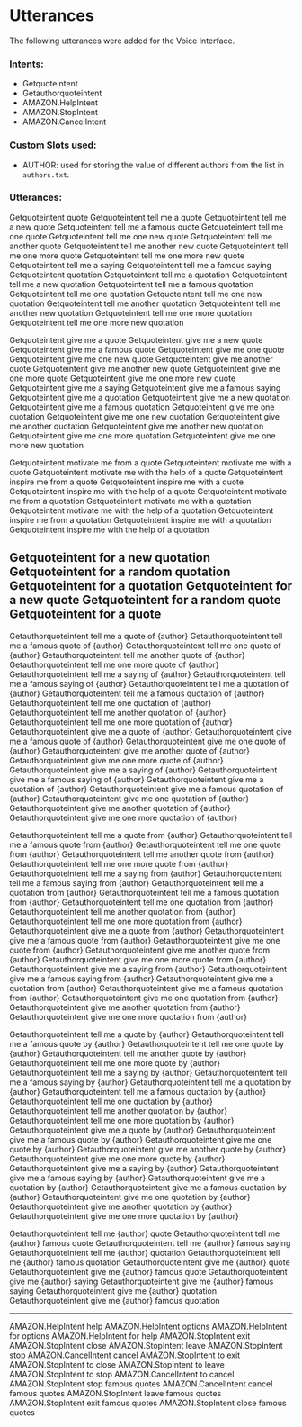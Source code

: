 # Utterances
The following utterances were added for the Voice Interface.

### Intents:
- Getquoteintent
- Getauthorquoteintent
- AMAZON.HelpIntent
- AMAZON.StopIntent
- AMAZON.CancelIntent

### Custom Slots used:
- AUTHOR:
    used for storing the value of different authors from the list in `authors.txt`.

### Utterances:

Getquoteintent quote
Getquoteintent tell me a quote
Getquoteintent tell me a new quote
Getquoteintent tell me a famous quote
Getquoteintent tell me one quote
Getquoteintent tell me one new quote
Getquoteintent tell me another quote
Getquoteintent tell me another new quote
Getquoteintent tell me one more quote
Getquoteintent tell me one more new quote
Getquoteintent tell me a saying
Getquoteintent tell me a famous saying
Getquoteintent quotation
Getquoteintent tell me a quotation
Getquoteintent tell me a new quotation
Getquoteintent tell me a famous quotation
Getquoteintent tell me one quotation
Getquoteintent tell me one new quotation
Getquoteintent tell me another quotation
Getquoteintent tell me another new quotation
Getquoteintent tell me one more quotation
Getquoteintent tell me one more new quotation

Getquoteintent give me a quote
Getquoteintent give me a new quote
Getquoteintent give me a famous quote
Getquoteintent give me one quote
Getquoteintent give me one new quote
Getquoteintent give me another quote
Getquoteintent give me another new quote
Getquoteintent give me one more quote
Getquoteintent give me one more new quote
Getquoteintent give me a saying
Getquoteintent give me a famous saying
Getquoteintent give me a quotation
Getquoteintent give me a new quotation
Getquoteintent give me a famous quotation
Getquoteintent give me one quotation
Getquoteintent give me one new quotation
Getquoteintent give me another quotation
Getquoteintent give me another new quotation
Getquoteintent give me one more quotation
Getquoteintent give me one more new quotation

Getquoteintent motivate me from a quote
Getquoteintent motivate me with a quote
Getquoteintent motivate me with the help of a quote
Getquoteintent inspire me from a quote
Getquoteintent inspire me with a quote
Getquoteintent inspire me with the help of a quote
Getquoteintent motivate me from a quotation
Getquoteintent motivate me with a quotation
Getquoteintent motivate me with the help of a quotation
Getquoteintent inspire me from a quotation
Getquoteintent inspire me with a quotation
Getquoteintent inspire me with the help of a quotation

Getquoteintent for a new quotation
Getquoteintent for a random quotation
Getquoteintent for a quotation
Getquoteintent for a new quote
Getquoteintent for a random quote
Getquoteintent for a quote
-------------------------------
Getauthorquoteintent    tell me a quote of {author}
Getauthorquoteintent    tell me a famous quote of {author}
Getauthorquoteintent    tell me one quote of {author}
Getauthorquoteintent    tell me another quote of {author}
Getauthorquoteintent    tell me one more quote of {author}
Getauthorquoteintent    tell me a saying of {author}
Getauthorquoteintent    tell me a famous saying of {author}
Getauthorquoteintent    tell me a quotation of {author}
Getauthorquoteintent    tell me a famous quotation of {author}
Getauthorquoteintent    tell me one quotation of {author}
Getauthorquoteintent    tell me another quotation of {author}
Getauthorquoteintent    tell me one more quotation of {author}
Getauthorquoteintent    give me a quote of {author}
Getauthorquoteintent    give me a famous quote of {author}
Getauthorquoteintent    give me one quote of {author}
Getauthorquoteintent    give me another quote of {author}
Getauthorquoteintent    give me one more quote of {author}
Getauthorquoteintent    give me a saying of {author}
Getauthorquoteintent    give me a famous saying of {author}
Getauthorquoteintent    give me a quotation of {author}
Getauthorquoteintent    give me a famous quotation of {author}
Getauthorquoteintent    give me one quotation of {author}
Getauthorquoteintent    give me another quotation of {author}
Getauthorquoteintent    give me one more quotation of {author}

Getauthorquoteintent    tell me a quote from {author}
Getauthorquoteintent    tell me a famous quote from {author}
Getauthorquoteintent    tell me one quote from {author}
Getauthorquoteintent    tell me another quote from {author}
Getauthorquoteintent    tell me one more quote from {author}
Getauthorquoteintent    tell me a saying from {author}
Getauthorquoteintent    tell me a famous saying from {author}
Getauthorquoteintent    tell me a quotation from {author}
Getauthorquoteintent    tell me a famous quotation from {author}
Getauthorquoteintent    tell me one quotation from {author}
Getauthorquoteintent    tell me another quotation from {author}
Getauthorquoteintent    tell me one more quotation from {author}
Getauthorquoteintent    give me a quote from {author}
Getauthorquoteintent    give me a famous quote from {author}
Getauthorquoteintent    give me one quote from {author}
Getauthorquoteintent    give me another quote from {author}
Getauthorquoteintent    give me one more quote from {author}
Getauthorquoteintent    give me a saying from {author}
Getauthorquoteintent    give me a famous saying from {author}
Getauthorquoteintent    give me a quotation from {author}
Getauthorquoteintent    give me a famous quotation from {author}
Getauthorquoteintent    give me one quotation from {author}
Getauthorquoteintent    give me another quotation from {author}
Getauthorquoteintent    give me one more quotation from {author}

Getauthorquoteintent    tell me a quote by {author}
Getauthorquoteintent    tell me a famous quote by {author}
Getauthorquoteintent    tell me one quote by {author}
Getauthorquoteintent    tell me another quote by {author}
Getauthorquoteintent    tell me one more quote by {author}
Getauthorquoteintent    tell me a saying by {author}
Getauthorquoteintent    tell me a famous saying by {author}
Getauthorquoteintent    tell me a quotation by {author}
Getauthorquoteintent    tell me a famous quotation by {author}
Getauthorquoteintent    tell me one quotation by {author}
Getauthorquoteintent    tell me another quotation by {author}
Getauthorquoteintent    tell me one more quotation by {author}
Getauthorquoteintent    give me a quote by {author}
Getauthorquoteintent    give me a famous quote by {author}
Getauthorquoteintent    give me one quote by {author}
Getauthorquoteintent    give me another quote by {author}
Getauthorquoteintent    give me one more quote by {author}
Getauthorquoteintent    give me a saying by {author}
Getauthorquoteintent    give me a famous saying by {author}
Getauthorquoteintent    give me a quotation by {author}
Getauthorquoteintent    give me a famous quotation by {author}
Getauthorquoteintent    give me one quotation by {author}
Getauthorquoteintent    give me another quotation by {author}
Getauthorquoteintent    give me one more quotation by {author}

Getauthorquoteintent    tell me {author} quote
Getauthorquoteintent    tell me {author} famous quote
Getauthorquoteintent    tell me {author} famous saying
Getauthorquoteintent    tell me {author} quotation
Getauthorquoteintent    tell me {author} famous quotation
Getauthorquoteintent    give me {author} quote
Getauthorquoteintent    give me {author} famous quote
Getauthorquoteintent    give me {author} saying
Getauthorquoteintent    give me {author} famous saying
Getauthorquoteintent    give me {author} quotation
Getauthorquoteintent    give me {author} famous quotation

-------------------------------

AMAZON.HelpIntent	help
AMAZON.HelpIntent	options
AMAZON.HelpIntent	for options
AMAZON.HelpIntent	for help
AMAZON.StopIntent	exit
AMAZON.StopIntent	close
AMAZON.StopIntent	leave
AMAZON.StopIntent	stop
AMAZON.CancelIntent	cancel
AMAZON.StopIntent	to exit
AMAZON.StopIntent	to close
AMAZON.StopIntent	to leave
AMAZON.StopIntent	to stop
AMAZON.CancelIntent	to cancel
AMAZON.StopIntent	stop famous quotes
AMAZON.CancelIntent	cancel famous quotes
AMAZON.StopIntent	leave famous quotes
AMAZON.StopIntent	exit famous quotes
AMAZON.StopIntent	close famous quotes